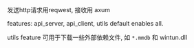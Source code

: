 
发送http请求用reqwest, 接收用 axum

features: api_server, api_client, utils
default enables all.

utils feature 可用于下载一些外部依赖文件, 如 `*.mmdb` 和 wintun.dll
